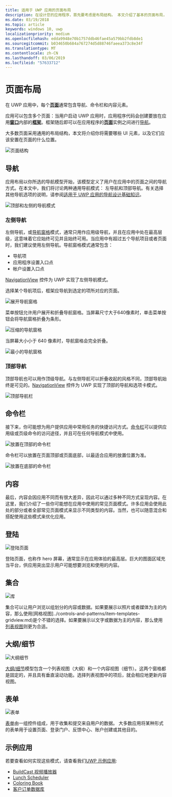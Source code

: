 ```yaml
---
title: 适用于 UWP 应用的页面布局
description: 在设计您的应用程序，首先要考虑是布局结构。 本文介绍了基本的页面布局，包括哪些 UI 元素，你将需要并且它们应发送到何处的页上的通用结构。 在 UWP 应用中，每个页通常具有导航、 命令和内容元素。
ms.date: 03/19/2018
ms.topic: article
keywords: windows 10, uwp
localizationpriority: medium
ms.openlocfilehash: edda9948e70b1757ddb46fae45a579bb2fdb8de1
ms.sourcegitcommit: b034650b684a767274d5d88746faeea373c8e34f
ms.translationtype: MT
ms.contentlocale: zh-CN
ms.lasthandoff: 03/06/2019
ms.locfileid: "57633712"
---
```

# <a name="page-layout"></a>页面布局

在 UWP 应用中，每个[**页面**](https://docs.microsoft.com/uwp/api/Windows.UI.Xaml.Controls.Page)通常包含导航、命令栏和内容元素。 

应用可以包含多个页面：当用户启动 UWP 应用时，应用程序代码会创建要放在应用[**窗口**](https://docs.microsoft.com/uwp/api/windows.ui.xaml.window)内部的[**框架**](https://docs.microsoft.com/uwp/api/Windows.UI.Xaml.Controls.Frame)。框架随后即可以在应用程序的[**页面**](https://docs.microsoft.com/uwp/api/Windows.UI.Xaml.Controls.Page)实例之间进行[导航](../basics/navigate-between-two-pages.md)。 

大多数页面采用通用的布局结构，本文将介绍你将需要哪些 UI 元素，以及它们应该安置在页面的什么位置。

![页面结构](images/page-components.svg)

## <a name="navigation"></a>导航
应用布局以你所选的导航模型开始，该模型定义了用户在应用中的页面之间的导航方式。在本文中，我们将讨论两种通用导航模式： 左导航和顶部导航。有关选择其他导航选项的说明，请参阅[适用于 UWP 应用的导航设计基础知识](../basics/navigation-basics.md)。

![顶部和左侧的导航模式](images/top-left-nav.svg)

### <a name="left-nav"></a>左侧导航
左侧导航，或[导航窗格](../controls-and-patterns/navigationview.md)模式，通常只用作应用级导航，并且在应用中处在最高层级，这意味着它应始终可见并且始终可用。当应用中有超过五个导航项目或者页面时，我们建议使用左侧导航。导航窗格模式通常包含：
- 导航项
- 应用程序设置入口点
- 帐户设置入口点

[NavigationView](https://docs.microsoft.com/uwp/api/windows.ui.xaml.controls.navigationview) 控件为 UWP 实现了左侧导航模式。

选择某个导航项后，框架应导航到选定的项所对应的页面。

![展开导航窗格](images/navview-expanded.svg)

菜单按钮允许用户展开和折叠导航窗格。当屏幕尺寸大于640像素时，单击菜单按钮会将导航窗格折叠为条形。

![压缩的导航窗格](images/navview-compact.svg)

当屏幕大小小于 640 像素时，导航窗格会完全折叠。

![最小的导航窗格](images/navview-minimal.svg)

### <a name="top-nav"></a>顶部导航

顶部导航也可以用作顶级导航。与左侧导航可以折叠收起的风格不同，顶部导航始终是可见的。[NavigationView](../controls-and-patterns/navigationview.md) 控件为 UWP 实现了顶部的导航和选项卡模式。

![顶部导航栏](images/pivot-large.svg)

## <a name="command-bar"></a>命令栏

接下来，你可能想为用户提供应用中常用任务的快捷访问方式。[命令栏](../controls-and-patterns/app-bars.md)可以提供应用级或页级命令的访问途径，并且可在任何导航模式中使用。

![放置在顶部的命令栏](images/app-bar-desktop.svg)

命令栏可以放置在页面顶部或页面底部，以最适合应用的放置位置为准。

![放置在底部的命令栏](images/app-bar-mobile.svg)

## <a name="content"></a>内容

最后，内容会因应用不同而有很大差异，因此可以通过多种不同方式呈现内容。在这里，我们介绍了一些你可能想在应用中使用的常见页面模式。许多应用会使用此处的部分或者全部常见页面模式来显示不同类型的内容。当然，也可以随意混合和搭配使用这些模式来优化应用。

## <a name="landing"></a>登陆

![登陆页面](images/hero-screen.svg)

登陆页面，也称作 hero 屏幕，通常显示在应用体验的最高层。巨大的图面区域充当平台，供应用突出显示用户可能想要浏览和使用的内容。

## <a name="collections"></a>集合

![库](images/gridview.svg)

集合可以让用户浏览以组划分的内容或数据。如果要展示以照片或者媒体为主的内容，那么使用[网格视图]../controls-and-patterns/item-templates-gridview.md)是个不错的选择。如果要展示以文字或数据为主的内容，那么使用[列表视图](../controls-and-patterns/item-templates-listview.md)则更为合适。

## <a name="masterdetail"></a>大纲/细节

![大纲细节](images/master-detail.svg)

[大纲/细节](../controls-and-patterns/master-details.md)模型包含一个列表视图（大纲）和一个内容视图（细节）。这两个窗格都是固定的，并且具有垂直滚动功能。选择列表视图中的项后，就会相应地更新内容视图。 

## <a name="forms"></a>表单
![表单](images/form.svg)

[表单](../controls-and-patterns/forms.md)由一组控件组成，用于收集和提交来自用户的数据。 大多数应用将某种形式的表单用于设置页面、登录门户、反馈中心、账户创建或其他目的。 

## <a name="sample-apps"></a>示例应用
若要查看如何实现这些模式，请查看我们[UWP 示例应用](https://developer.microsoft.com/en-us/windows/samples):
- [BuildCast 视频播放器](https://github.com/Microsoft/BuildCast)
- [Lunch Scheduler](https://github.com/Microsoft/Windows-appsample-lunch-scheduler)
- [Coloring Book](https://github.com/Microsoft/Windows-appsample-coloringbook)
- [客户订单数据库](https://github.com/Microsoft/Windows-appsample-customers-orders-database)
